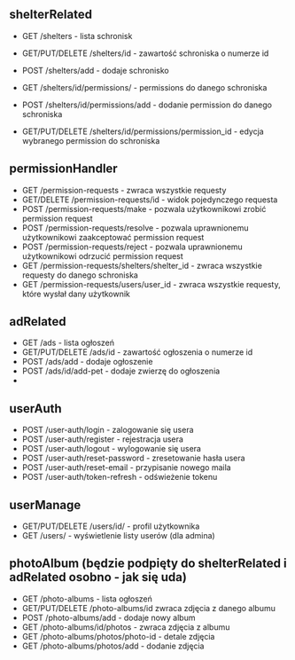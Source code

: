 ## shelterRelated

- GET /shelters - lista schronisk
- GET/PUT/DELETE /shelters/id - zawartość schroniska o numerze id
- POST /shelters/add - dodaje schronisko

- GET /shelters/id/permissions/ - permissions do danego schroniska
- POST /shelters/id/permissions/add - dodanie permission do danego schroniska
- GET/PUT/DELETE /shelters/id/permissions/permission_id - edycja wybranego permission do schroniska

## permissionHandler

- GET /permission-requests - zwraca wszystkie requesty
- GET/DELETE /permission-requests/id - widok pojedynczego requesta
- POST /permission-requests/make - pozwala użytkownikowi zrobić permission request
- POST /permission-requests/resolve - pozwala uprawnionemu użytkownikowi zaakceptować permission request
- POST /permission-requests/reject - pozwala uprawnionemu użytkownikowi odrzucić permission request
- GET /permission-requests/shelters/shelter_id - zwraca wszystkie requesty do danego schroniska
- GET /permission-requests/users/user_id - zwraca wszystkie requesty, które wysłał dany użytkownik

## adRelated

- GET /ads - lista ogłoszeń
- GET/PUT/DELETE /ads/id - zawartość ogłoszenia o numerze id
- POST /ads/add - dodaje ogłoszenie
- POST /ads/id/add-pet - dodaje zwierzę do ogłoszenia
-

## userAuth

- POST /user-auth/login - zalogowanie się usera
- POST /user-auth/register - rejestracja usera
- POST /user-auth/logout - wylogowanie się usera
- POST /user-auth/reset-password - zresetowanie hasła usera
- POST /user-auth/reset-email - przypisanie nowego maila
- POST /user-auth/token-refresh - odświeżenie tokenu

## userManage

- GET/PUT/DELETE /users/id/ - profil użytkownika
- GET /users/ - wyświetlenie listy userów (dla admina)

## photoAlbum (będzie podpięty do shelterRelated i adRelated osobno - jak się uda)

- GET /photo-albums - lista ogłoszeń
- GET/PUT/DELETE /photo-albums/id zwraca zdjęcia z danego albumu
- POST /photo-albums/add - dodaje nowy album
- GET /photo-albums/id/photos - zwraca zdjęcia z albumu
- GET /photo-albums/photos/photo-id - detale zdjęcia
- GET /photo-albums/photos/add - dodanie zdjęcia
